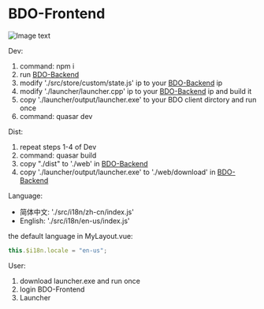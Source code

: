 # BDO-Frontend

![Image text](https://github.com/canplay/BDO-Frontend/blob/master/preview.png)

Dev:

1. command: npm i
2. run [BDO-Backend](https://github.com/canplay/BDO-Backend)
3. modify './src/store/custom/state.js' ip to your [BDO-Backend](https://github.com/canplay/BDO-Backend) ip
4. modify './launcher/launcher.cpp' ip to your [BDO-Backend](https://github.com/canplay/BDO-Backend) ip and build it
5. copy './launcher/output/launcher.exe' to your BDO client dirctory and run once
6. command: quasar dev

Dist:

1. repeat steps 1-4 of Dev
2. command: quasar build
3. copy "./dist" to './web' in [BDO-Backend](https://github.com/canplay/BDO-Backend)
4. copy './launcher/output/launcher.exe' to './web/download' in [BDO-Backend](https://github.com/canplay/BDO-Backend)

Language:

- 简体中文: './src/i18n/zh-cn/index.js'
- English: './src/i18n/en-us/index.js'

the default language in MyLayout.vue:

```js
this.$i18n.locale = "en-us";
```

User:

1. download launcher.exe and run once
2. login BDO-Frontend
3. Launcher
